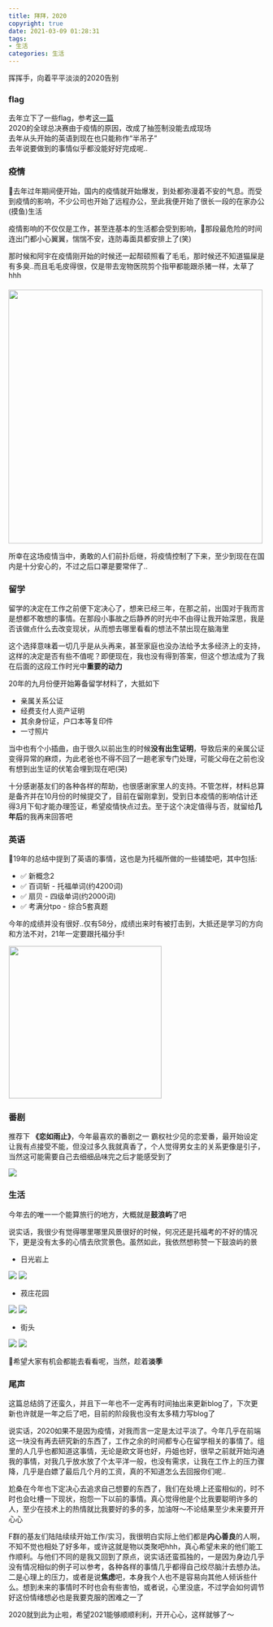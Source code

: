 ```yaml
---
title: 拜拜，2020
copyright: true
date: 2021-03-09 01:28:31
tags:
- 生活
categories: 生活
---
```

挥挥手，向着平平淡淡的2020告别
<!--more-->
### flag
去年立下了一些flag，参考[这一篇](https://blog.octuplesakura.cn/2020/01/21/%E6%8B%9C%E6%8B%9C%EF%BC%8C2019/)  
2020的全球总决赛由于疫情的原因，改成了抽签制没能去成现场  
去年从头开始的英语到现在也只能称作“半吊子”  
去年说要做到的事情似乎都没能好好完成呢..

### 疫情
去年过年期间便开始，国内的疫情就开始爆发，到处都弥漫着不安的气息。而受到疫情的影响，不少公司也开始了远程办公，至此我便开始了很长一段的在家办公(摸鱼)生活

疫情影响的不仅仅是工作，甚至连基本的生活都会受到影响，那段最危险的时间连出门都小心翼翼，惴惴不安，连防毒面具都安排上了(笑)  

那时候和阿宇在疫情刚开始的时候还一起帮硕照看了毛毛，那时候还不知道猫屎是有多臭..而且毛毛皮得很，仅是带去宠物医院剪个指甲都能跟杀猪一样，太草了hhh
<img 
  src="https://i.loli.net/2021/03/25/hYTWDlskuo52RZe.jpg" 
  style="width: 500px; margin: 0 auto; margin-top: 20px;"
/>

所幸在这场疫情当中，勇敢的人们前扑后继，将疫情控制了下来，至少到现在在国内是十分安心的，不过之后口罩是要常伴了..

### 留学
留学的决定在工作之前便下定决心了，想来已经三年，在那之前，出国对于我而言是想都不敢想的事情。在那段小事故之后静养的时光中不由得让我开始深思，我是否该做点什么去改变现状，从而想去哪里看看的想法不禁出现在脑海里

这个选择意味着一切几乎是从头再来，甚至家庭也没办法给予太多经济上的支持，这样的决定是否有些不值呢？即便现在，我也没有得到答案，但这个想法成为了我在后面的这段工作时光中**重要的动力**

20年的九月份便开始筹备留学材料了，大抵如下
* 亲属关系公证
* 经费支付人资产证明
* 其余身份证，户口本等复印件
* 一寸照片  

当中也有个小插曲，由于很久以前出生的时候**没有出生证明**，导致后来的亲属公证变得异常的麻烦，为此老爸也不得不回了一趟老家专门处理，可能父母在之前也没有想到出生证的伏笔会埋到现在吧(哭)  

十分感谢基友们的各种各样的帮助，也很感谢家里人的支持。不管怎样，材料总算是备齐并在10月份的时候提交了，目前在留刚拿到，受到日本疫情的影响估计还得3月下旬才能办理签证，希望疫情快点过去。至于这个决定值得与否，就留给**几年后**的我再来回答吧

### 英语
19年的总结中提到了英语的事情，这也是为托福所做的一些铺垫吧，其中包括: 

- ✅  新概念2
- ✅  百词斩 - 托福单词(约4200词)
- ✅  扇贝 - 四级单词(约2000词)
- ✅  考满分tpo - 综合5套真题

今年的成绩并没有很好..仅有58分，成绩出来时有被打击到，大抵还是学习的方向和方法不对，21年一定要跟托福分手! 

<img 
  src="https://i.loli.net/2021/03/17/ItsU4NDTRSuleH8.png"
  style="width: 300px;margin: 0;border: 1px solid #eeeeee;"
/>

### 番剧
推荐下 **《恋如雨止》**，今年最喜欢的番剧之一
霸权社少见的恋爱番，最开始设定让我有点接受不能，但没过多久我就真香了，个人觉得男女主的关系更像是引子，当然这可能需要自己去细细品味完之后才能感受到了  

![](https://i.loli.net/2021/03/17/mMSzgj7i6RhFcQp.png)

### 生活 
今年去的唯一一个能算旅行的地方，大概就是**鼓浪屿**了吧  

说实话，我很少有觉得哪里哪里风景很好的时候，何况还是托福考的不好的情况下，更是没有太多的心情去欣赏景色。虽然如此，我依然想称赞一下鼓浪屿的景

* 日光岩上  

![](https://i.loli.net/2021/03/25/TrQo9XYZCiKkNSB.jpg)
![](https://i.loli.net/2021/03/25/cOCvIdZx1fPWURG.jpg)

* 菽庄花园  

![](https://i.loli.net/2021/03/25/Fh9XMcHoLOb76eR.jpg)
![](https://i.loli.net/2021/03/25/uhJ3oLgfHAsim5R.jpg)

* 街头  

![](https://i.loli.net/2021/03/25/BNF6rMOsjHtAec7.jpg)
![](https://i.loli.net/2021/03/25/YxdNlL6XSoGpFTc.jpg)  

希望大家有机会都能去看看呢，当然，趁着**淡季**

### 尾声
这篇总结鸽了还蛮久，并且下一年也不一定再有时间抽出来更新blog了，下次更新也许就是一年之后了吧，目前的阶段我也没有太多精力写blog了

说实话，2020如果不是因为疫情，对我而言一定是太过平淡了。今年几乎在前端这一块没有再去研究新的东西了，工作之余的时间都专心在留学相关的事情了。组里的人几乎也都知道这事情，无论是欧文哥也好，丹姐也好，很早之前就开始沟通我的事情，对我几乎放水放了个太平洋一般，也没有需求，让我在工作上的压力骤降，几乎是白嫖了最后几个月的工资，真的不知道怎么去回报你们呢..

尬桑在今年也下定决心去追求自己想要的东西了，我们在处境上还蛮相似的，时不时也会吐槽一下现状，抱怨一下以前的事情。真心觉得他是个比我要聪明许多的人，至少在技术上的热情就比我要好的多的多，加油呀～不论结果至少未来要开开心心

F群的基友们陆陆续续开始工作/实习，我很明白实际上他们都是**内心善良**的人啊，不知不觉也相处了好多年，或许这就是物以类聚吧hhh，真心希望未来的他们能工作顺利。与他们不同的是我又回到了原点，说实话还蛮孤独的，一是因为身边几乎没有情况相似的例子可以参考，各种各样的事情几乎都得自己绞尽脑汁去想办法。二是心理上的压力，或者是说**焦虑**吧，本身我个人也不是容易向其他人倾诉些什么。想到未来的事情时不时也会有些害怕，或者说，心里没底，不过学会如何调节好这份情绪想必也是我要克服的困难之一了

2020就到此为止啦，希望2021能够顺顺利利，开开心心，这样就够了～